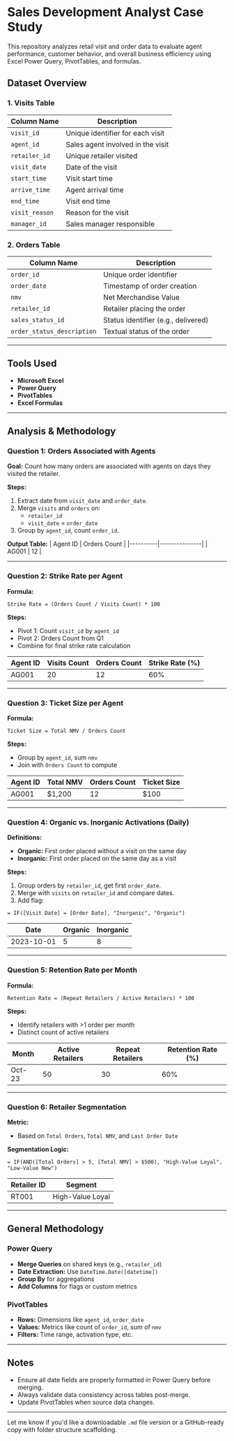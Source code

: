# Sales Development Analyst Case Study

This repository analyzes retail visit and order data to evaluate agent performance, customer behavior, and overall business efficiency using Excel Power Query, PivotTables, and formulas.

## Dataset Overview

### 1. **Visits Table**
| Column Name        | Description                               |
|--------------------|-------------------------------------------|
| `visit_id`         | Unique identifier for each visit          |
| `agent_id`         | Sales agent involved in the visit         |
| `retailer_id`      | Unique retailer visited                   |
| `visit_date`       | Date of the visit                         |
| `start_time`       | Visit start time                          |
| `arrive_time`      | Agent arrival time                        |
| `end_time`         | Visit end time                            |
| `visit_reason`     | Reason for the visit                      |
| `manager_id`       | Sales manager responsible                 |

### 2. **Orders Table**
| Column Name              | Description                            |
|--------------------------|----------------------------------------|
| `order_id`               | Unique order identifier                |
| `order_date`             | Timestamp of order creation            |
| `nmv`                    | Net Merchandise Value                  |
| `retailer_id`            | Retailer placing the order             |
| `sales_status_id`        | Status identifier (e.g., delivered)    |
| `order_status_description` | Textual status of the order         |

---

##  Tools Used
- **Microsoft Excel**
- **Power Query**
- **PivotTables**
- **Excel Formulas**

---

## Analysis & Methodology

### **Question 1: Orders Associated with Agents**
**Goal:** Count how many orders are associated with agents on days they visited the retailer.

**Steps:**
1. Extract date from `visit_date` and `order_date`.
2. Merge `visits` and `orders` on:
   - `retailer_id`
   - `visit_date` = `order_date`
3. Group by `agent_id`, count `order_id`.

**Output Table:**
| Agent ID | Orders Count |
|----------|---------------|
| AG001    | 12            |

---

### **Question 2: Strike Rate per Agent**
**Formula:**  
```excel
Strike Rate = (Orders Count / Visits Count) * 100
```

**Steps:**
- Pivot 1: Count `visit_id` by `agent_id`
- Pivot 2: Orders Count from Q1
- Combine for final strike rate calculation

| Agent ID | Visits Count | Orders Count | Strike Rate (%) |
|----------|---------------|--------------|------------------|
| AG001    | 20            | 12           | 60%              |

---

### **Question 3: Ticket Size per Agent**
**Formula:**
```excel
Ticket Size = Total NMV / Orders Count
```

**Steps:**
- Group by `agent_id`, sum `nmv`
- Join with `Orders Count` to compute

| Agent ID | Total NMV | Orders Count | Ticket Size |
|----------|-----------|--------------|-------------|
| AG001    | $1,200    | 12           | $100        |

---

### **Question 4: Organic vs. Inorganic Activations (Daily)**
**Definitions:**
- **Organic:** First order placed without a visit on the same day
- **Inorganic:** First order placed on the same day as a visit

**Steps:**
1. Group orders by `retailer_id`, get first `order_date`.
2. Merge with `visits` on `retailer_id` and compare dates.
3. Add flag:
```excel
= IF([Visit Date] = [Order Date], "Inorganic", "Organic")
```

| Date       | Organic | Inorganic |
|------------|---------|-----------|
| 2023-10-01 | 5       | 8         |

---

### **Question 5: Retention Rate per Month**
**Formula:**
```excel
Retention Rate = (Repeat Retailers / Active Retailers) * 100
```

**Steps:**
- Identify retailers with >1 order per month
- Distinct count of active retailers

| Month   | Active Retailers | Repeat Retailers | Retention Rate (%) |
|---------|------------------|------------------|---------------------|
| Oct-23  | 50               | 30               | 60%                 |

---

### **Question 6: Retailer Segmentation**
**Metric:**
- Based on `Total Orders`, `Total NMV`, and `Last Order Date`

**Segmentation Logic:**
```excel
= IF(AND([Total Orders] > 5, [Total NMV] > $500), "High-Value Loyal", "Low-Value New")
```

| Retailer ID | Segment           |
|-------------|-------------------|
| RT001       | High-Value Loyal  |

---

## General Methodology

### Power Query
- **Merge Queries** on shared keys (e.g., `retailer_id`)
- **Date Extraction:** Use `DateTime.Date([datetime])`
- **Group By** for aggregations
- **Add Columns** for flags or custom metrics

### PivotTables
- **Rows:** Dimensions like `agent_id`, `order_date`
- **Values:** Metrics like count of `order_id`, sum of `nmv`
- **Filters:** Time range, activation type, etc.

---

## Notes
- Ensure all date fields are properly formatted in Power Query before merging.
- Always validate data consistency across tables post-merge.
- Update PivotTables when source data changes.

---

Let me know if you'd like a downloadable `.md` file version or a GitHub-ready copy with folder structure scaffolding.
